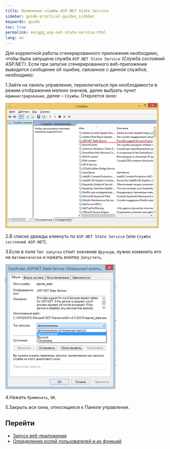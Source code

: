 ```yaml
---
title: Включение службы ASP.NET State Service
sidebar: guide-practical-guides_sidebar
keywords: guide
toc: true
permalink: en/gpg_asp-net-state-service.html
lang: en
---
```


Для корректной работы сгенерированного приложения необходимо, чтобы была запущена служба `ASP.NET State Service` (Служба состояний ASP.NET). Если при запуске сгенерированного веб-приложения выводится сообщение об ошибке, связанное с данной службой, необходимо:

1.Зайти на панель управления, переключиться при необходимости в режим отображения мелких значков, далее выбрать пункт `Администрирование`, далее – `Службы`. Откроется окно:
 
![](/images/pages/guides/flexberry-aspnet/services.png)

2.В списке дважды кликнуть по `ASP.NET State Service` (или `Служба состояний ASP.NET`).

3.Если в поле `Тип запуска` стоит значение `Вручную`, нужно изменить его на `Автоматически` и нажать кнопку `Запустить`.

![](/images/pages/guides/flexberry-aspnet/settings-services.png)
 
4.Нажать `Применить`, `ОК`.

5.Закрыть все окна, относящиеся к Панели управления.

## Перейти

*  <i class="fa fa-arrow-left" aria-hidden="true"></i> [Запуск веб-приложения](gpg_start-application.html)
* [Определение ролей пользователей и их функций](gpg_identifying-roles.html) <i class="fa fa-arrow-right" aria-hidden="true"></i> 
